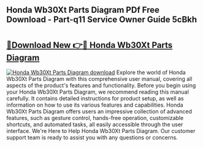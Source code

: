 ## Honda Wb30Xt Parts Diagram PDf Free Download - Part-q11 Service Owner Guide 5cBkh

# <h2><a href="http://dfr4vy.blite.top/?on=Honda+Wb30Xt+Parts+Diagram">🔗Download New 👉🔴 Honda Wb30Xt Parts Diagram</a></h2>

[![Honda Wb30Xt Parts Diagram download](https://i.imgur.com/lujVjoI.png)](http://dfr4vy.blite.top/?on=Honda+Wb30Xt+Parts+Diagram)
Explore the world of Honda Wb30Xt Parts Diagram with this comprehensive user manual, covering all aspects of the product's features and functionality. Before you begin using your Honda Wb30Xt Parts Diagram, we recommend reading this manual carefully. It contains detailed instructions for product setup, as well as information on how to use its various features and capabilities. Honda Wb30Xt Parts Diagram offers users an impressive collection of advanced features, such as gesture control, hands-free operation, customizable shortcuts, and automated tasks, all easily accessible through the user interface. We're Here to Help Honda Wb30Xt Parts Diagram. Our customer support team is ready to assist you with any questions or concerns.
